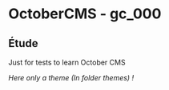 # OctoberCMS - gc_000
Étude
-------------------------------
Just for tests to learn October CMS

*Here only a theme (In folder themes) !*